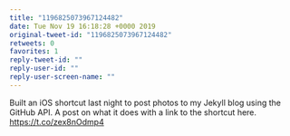 ```yaml
---
title: "1196825073967124482"
date: Tue Nov 19 16:18:28 +0000 2019
original-tweet-id: "1196825073967124482"
retweets: 0
favorites: 1
reply-tweet-id: ""
reply-user-id: ""
reply-user-screen-name: ""
---
```

Built an iOS shortcut last night to post photos to my Jekyll blog using the GitHub API. A post on what it does with a link to the shortcut here. <a href="https://t.co/zex8nOdmp4">https://t.co/zex8nOdmp4</a>
